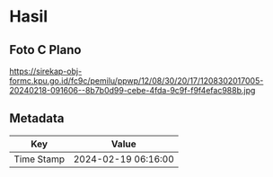 # Hasil

## Foto C Plano

https://sirekap-obj-formc.kpu.go.id/fc9c/pemilu/ppwp/12/08/30/20/17/1208302017005-20240218-091606--8b7b0d99-cebe-4fda-9c9f-f9f4efac988b.jpg


## Metadata

| Key        | Value               |
| ---------- | ------------------- |
| Time Stamp | 2024-02-19 06:16:00 |




